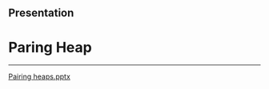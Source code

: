 ## Presentation 
# Paring Heap
----------------------------------------------------------------------------------------
[Pairing heaps.pptx](https://github.com/user-attachments/files/20042838/Pairing.heaps.pptx)

